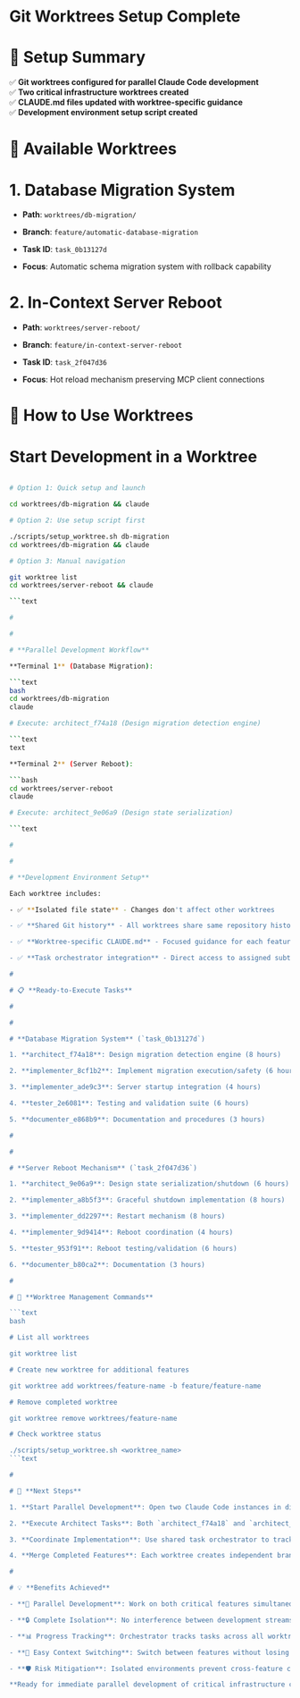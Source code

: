 

# Git Worktrees Setup Complete

#

# 🎯 **Setup Summary**

✅ **Git worktrees configured for parallel Claude Code development**  
✅ **Two critical infrastructure worktrees created**  
✅ **CLAUDE.md files updated with worktree-specific guidance**  
✅ **Development environment setup script created**

#

# 📁 **Available Worktrees**

#

#

# 1. Database Migration System

- **Path**: `worktrees/db-migration/`

- **Branch**: `feature/automatic-database-migration`

- **Task ID**: `task_0b13127d`

- **Focus**: Automatic schema migration system with rollback capability

#

#

# 2. In-Context Server Reboot  

- **Path**: `worktrees/server-reboot/`

- **Branch**: `feature/in-context-server-reboot`

- **Task ID**: `task_2f047d36`

- **Focus**: Hot reload mechanism preserving MCP client connections

#

# 🚀 **How to Use Worktrees**

#

#

# **Start Development in a Worktree**

```bash

# Option 1: Quick setup and launch

cd worktrees/db-migration && claude

# Option 2: Use setup script first

./scripts/setup_worktree.sh db-migration
cd worktrees/db-migration && claude

# Option 3: Manual navigation

git worktree list
cd worktrees/server-reboot && claude

```text

#

#

# **Parallel Development Workflow**

**Terminal 1** (Database Migration):

```text
bash
cd worktrees/db-migration
claude

# Execute: architect_f74a18 (Design migration detection engine)

```text
text

**Terminal 2** (Server Reboot):

```bash
cd worktrees/server-reboot  
claude

# Execute: architect_9e06a9 (Design state serialization)

```text

#

#

# **Development Environment Setup**

Each worktree includes:

- ✅ **Isolated file state** - Changes don't affect other worktrees

- ✅ **Shared Git history** - All worktrees share same repository history

- ✅ **Worktree-specific CLAUDE.md** - Focused guidance for each feature

- ✅ **Task orchestrator integration** - Direct access to assigned subtasks

#

# 📋 **Ready-to-Execute Tasks**

#

#

# **Database Migration System** (`task_0b13127d`)

1. **architect_f74a18**: Design migration detection engine (8 hours)

2. **implementer_8cf1b2**: Implement migration execution/safety (6 hours)

3. **implementer_ade9c3**: Server startup integration (4 hours)  

4. **tester_2e6081**: Testing and validation suite (6 hours)

5. **documenter_e868b9**: Documentation and procedures (3 hours)

#

#

# **Server Reboot Mechanism** (`task_2f047d36`)

1. **architect_9e06a9**: Design state serialization/shutdown (6 hours)

2. **implementer_a8b5f3**: Graceful shutdown implementation (8 hours)

3. **implementer_dd2297**: Restart mechanism (8 hours)

4. **implementer_9d9414**: Reboot coordination (4 hours)

5. **tester_953f91**: Reboot testing/validation (6 hours)

6. **documenter_b80ca2**: Documentation (3 hours)

#

# 🔧 **Worktree Management Commands**

```text
bash

# List all worktrees

git worktree list

# Create new worktree for additional features

git worktree add worktrees/feature-name -b feature/feature-name

# Remove completed worktree

git worktree remove worktrees/feature-name

# Check worktree status

./scripts/setup_worktree.sh <worktree_name>
```text

#

# 🎯 **Next Steps**

1. **Start Parallel Development**: Open two Claude Code instances in different worktrees

2. **Execute Architect Tasks**: Both `architect_f74a18` and `architect_9e06a9` can run in parallel

3. **Coordinate Implementation**: Use shared task orchestrator to track progress

4. **Merge Completed Features**: Each worktree creates independent branches for merging

#

# 💡 **Benefits Achieved**

- **🚀 Parallel Development**: Work on both critical features simultaneously

- **🔒 Complete Isolation**: No interference between development streams  

- **📊 Progress Tracking**: Orchestrator tracks tasks across all worktrees

- **🔄 Easy Context Switching**: Switch between features without losing state

- **🛡️ Risk Mitigation**: Isolated environments prevent cross-feature conflicts

**Ready for immediate parallel development of critical infrastructure components!**
